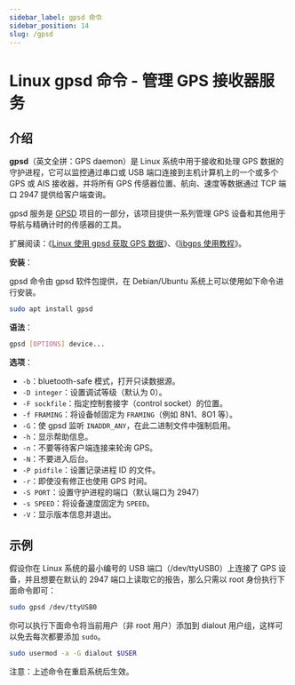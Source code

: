```yaml
---
sidebar_label: gpsd 命令
sidebar_position: 14
slug: /gpsd
---
```


# Linux gpsd 命令 - 管理 GPS 接收器服务



## 介绍

**gpsd**（英文全拼：GPS daemon）是 Linux 系统中用于接收和处理 GPS 数据的守护进程，它可以监控通过串口或 USB 端口连接到主机计算机上的一个或多个 GPS 或 AIS 接收器，并将所有 GPS 传感器位置、航向、速度等数据通过 TCP 端口 2947 提供给客户端查询。

gpsd 服务是 [GPSD](https://gitlab.com/gpsd/gpsd) 项目的一部分，该项目提供一系列管理 GPS 设备和其他用于导航与精确计时的传感器的工具。

扩展阅读：《[Linux 使用 gpsd 获取 GPS 数据](/linux-note/linux-get-gps-data-using-gpsd/)》、《[libgps 使用教程](/awesome-c/libgps/)》。

**安装**：

gpsd 命令由 gpsd 软件包提供，在 Debian/Ubuntu 系统上可以使用如下命令进行安装。

```bash
sudo apt install gpsd
```

**语法**：

```bash
gpsd [OPTIONS] device...
```

**选项**：

- `-b`：bluetooth-safe 模式，打开只读数据源。
- `-D integer`：设置调试等级（默认为 0）。
- `-F sockfile`：指定控制套接字（control socket）的位置。
- `-f FRAMING`：将设备帧固定为 `FRAMING`（例如 8N1、8O1 等）。
- `-G`：使 gpsd 监听 `INADDR_ANY`，在此二进制文件中强制启用。
- `-h`：显示帮助信息。
- `-n`：不要等待客户端连接来轮询 GPS。
- `-N`：不要进入后台。
- `-P pidfile`：设置记录进程 ID 的文件。
- `-r`：即使没有修正也使用 GPS 时间。
- `-S PORT`：设置守护进程的端口（默认端口为 2947）
- `-s SPEED`：将设备速度固定为 `SPEED`。
- `-V`：显示版本信息并退出。



## 示例

假设你在 Linux 系统的最小编号的 USB 端口（/dev/ttyUSB0）上连接了 GPS 设备，并且想要在默认的 2947 端口上读取它的报告，那么只需以 root 身份执行下面命令即可：

```bash
sudo gpsd /dev/ttyUSB0
```

你可以执行下面命令将当前用户（非 root 用户）添加到 dialout 用户组，这样可以免去每次都要添加 `sudo`。

```bash
sudo usermod -a -G dialout $USER
```

注意：上述命令在重启系统后生效。



